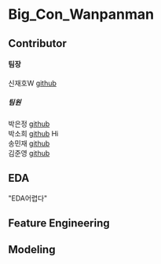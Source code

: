 # Big_Con_Wanpanman

## Contributor
#### 팀장 
신재호W [github](https://github.com/gifrds)
##### 팀원 
박은정 [github](https://github.com/Eundms)<br>
박소희 [github](https://github.com/shp1204) Hi<br>
송민재 [github](https://github.com/hsu-201458085)<br>
김준영 [github](https://github.com/KJY386)<br>


## EDA
"EDA어렵다"

## Feature Engineering 

## Modeling



